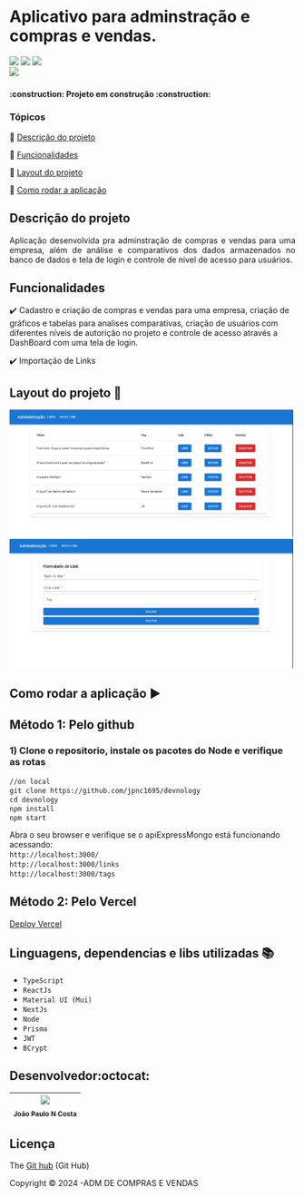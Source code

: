 
<h1>Aplicativo para adminstração e compras e vendas.</h1> 
<p >
<img src="https://img.shields.io/badge/react-%2320232a.svg?style=for-the-badge&logo=react&logoColor=%2361DAFB"/>
<img src="https://img.shields.io/badge/typescript-%23007ACC.svg?style=for-the-badge&logo=typescript&logoColor=white"/>
<img src="https://img.shields.io/badge/Node.js-339933?style=for-the-badge&logo=nodedotjs&logoColor=white"/></br>
<img src="http://img.shields.io/static/v1?label=STATUS&message=EM%20DESENVOLVIMENTO&color=RED&style=for-the-badge"/>

</p>
<p align="center">
 
</p>

<h4 > 
    :construction:  Projeto em construção  :construction:
</h4>

### Tópicos 

:small_blue_diamond: [Descrição do projeto](#descrição-do-projeto)

:small_blue_diamond: [Funcionalidades](#funcionalidades)

:small_blue_diamond: [Layout do projeto](#layout-do-projeto-dash)

:small_blue_diamond: [Como rodar a aplicação](#como-rodar-a-aplicação-arrow_forward)

## Descrição do projeto 

<p align="justify">
 Aplicação desenvolvida pra adminstração de compras e vendas para uma empresa, além de análise e comparativos dos dados armazenados no banco de dados 
 e tela de login e controle de nivel de acesso para usuários.
</p>

## Funcionalidades

:heavy_check_mark: Cadastro e criação de compras e vendas para uma empresa, criação de gráficos e tabelas para analises comparativas, 
criação de usuários com diferentes níveis de autorição no projeto e controle de acesso através a DashBoard com uma tela de login.

:heavy_check_mark: Importação de Links

## Layout do projeto :dash:

<img src="https://github.com/jpnc1695/devnology/blob/master/public/img/primeira_pagina_1.png?raw=true" width=500vh> 

<img src="https://github.com/jpnc1695/devnology/blob/master/public/img/primeira_pagina_2.png?raw=true" width=500vh> 


## Como rodar a aplicação :arrow_forward:

## Método 1: Pelo github
### 1) Clone o repositorio, instale os pacotes do Node e verifique as rotas

``` 
//on local
git clone https://github.com/jpnc1695/devnology
cd devnology
npm install
npm start
``` 
Abra o seu browser e verifique se o apiExpressMongo está funcionando acessando:</br>
`http://localhost:3000/`   
`http://localhost:3000/links`   
`http://localhost:3000/tags`   


## Método 2: Pelo Vercel
 <a href="https://devnology-6olb.vercel.app/" target="_blank"> Deploy Vercel<a/>

## Linguagens, dependencias e libs utilizadas :books:

- ``TypeScript``
- ``ReactJs``
- ``Material UI (Mui)``
- ``NextJs``
- ``Node``
- ``Prisma``
- ``JWT``
- ``BCrypt``

## Desenvolvedor:octocat:
| [<img src="https://avatars.githubusercontent.com/u/84605494?v=4" width=115><br><sub>João Paulo N Costa</sub>](https://github.com/jpnv1695) |  
| :---: |


## Licença 

The [Git hub]() (Git Hub)

Copyright :copyright: 2024 -ADM DE COMPRAS E VENDAS


